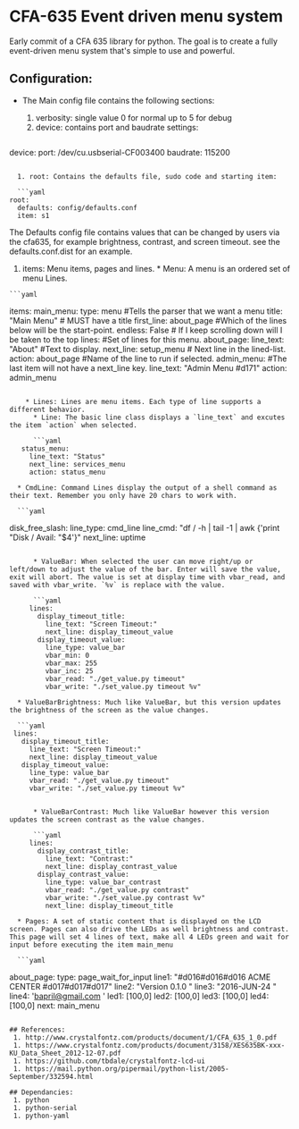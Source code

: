 # CFA-635 Event driven menu system

Early commit of a CFA 635 library for python. The goal is to create a fully event-driven menu system that's simple to use and powerful.

## Configuration:

* The Main config file contains the following sections:
  1. verbosity: single value 0 for normal up to 5 for debug
  1. device: contains port and baudrate settings:

  ```yaml
device:
  port: /dev/cu.usbserial-CF003400
  baudrate: 115200
```

  1. root: Contains the defaults file, sudo code and starting item:

  ```yaml
root:
  defaults: config/defaults.conf
  item: s1
```

  The Defaults config file contains values that can be changed by users via the cfa635, for example brightness, contrast, and screen timeout.  see the defaults.conf.dist for an example.

  1. items: Menu items, pages and lines.
    * Menu: A menu is an ordered set of menu Lines. 

    ```yaml
items:
  main_menu:
    type: menu #Tells the parser that we want a menu
    title: "Main Menu" # MUST have a title
    first_line: about_page #Which of the lines below will be the start-point.
    endless: False # If I keep scrolling down will I be taken to the top
    lines: #Set of lines for this menu.
      about_page:
        line_text: "About" #Text to display.
        next_line: setup_menu  # Next line in the lined-list.
        action: about_page #Name of the line to run if selected.
      admin_menu: #The last item will not have a next_line key.
        line_text: "Admin Menu #d171"
        action: admin_menu
```

    * Lines: Lines are menu items. Each type of line supports a different behavior.
      * Line: The basic line class displays a `line_text` and excutes the item `action` when selected. 

      ```yaml
   status_menu:
     line_text: "Status"
     next_line: services_menu
     action: status_menu
```

      * CmdLine: Command Lines display the output of a shell command as their text. Remember you only have 20 chars to work with. 

      ```yaml
   disk_free_slash:
     line_type: cmd_line
     line_cmd: "df / -h | tail -1 | awk {'print \"Disk / Avail: \"$4'}"
     next_line: uptime
```

      * ValueBar: When selected the user can move right/up or left/down to adjust the value of the bar. Enter will save the value, exit will abort. The value is set at display time with vbar_read, and saved with vbar_write. `%v` is replace with the value. 

      ```yaml
     lines:
       display_timeout_title:
         line_text: "Screen Timeout:"
         next_line: display_timeout_value
       display_timeout_value:
         line_type: value_bar
         vbar_min: 0
         vbar_max: 255
         vbar_inc: 25
         vbar_read: "./get_value.py timeout"
         vbar_write: "./set_value.py timeout %v"
```

      * ValueBarBrightness: Much like ValueBar, but this version updates the brightness of the screen as the value changes. 

      ```yaml
     lines:
       display_timeout_title:
         line_text: "Screen Timeout:"
         next_line: display_timeout_value
       display_timeout_value:
         line_type: value_bar
         vbar_read: "./get_value.py timeout"
         vbar_write: "./set_value.py timeout %v"
```

      * ValueBarContrast: Much like ValueBar however this version updates the screen contrast as the value changes. 

      ```yaml
     lines:
       display_contrast_title:
         line_text: "Contrast:"
         next_line: display_contrast_value
       display_contrast_value:
         line_type: value_bar_contrast
         vbar_read: "./get_value.py contrast"
         vbar_write: "./set_value.py contrast %v"
         next_line: display_timeout_title
```

      * Pages: A set of static content that is displayed on the LCD screen. Pages can also drive the LEDs as well brightness and contrast. This page will set 4 lines of text, make all 4 LEDs green and wait for input before executing the item main_menu

      ```yaml
  about_page:
    type: page_wait_for_input
    line1: "#d016#d016#d016 ACME  CENTER #d017#d017#d017"
    line2: "Version 0.1.0       "
    line3: "2016-JUN-24         "
    line4: 'bapril@gmail.com    '
    led1: [100,0]
    led2: [100,0]
    led3: [100,0]
    led4: [100,0]
    next: main_menu
```

## References:
 1. http://www.crystalfontz.com/products/document/1/CFA_635_1_0.pdf
 1. https://www.crystalfontz.com/products/document/3158/XES635BK-xxx-KU_Data_Sheet_2012-12-07.pdf
 1. https://github.com/tbdale/crystalfontz-lcd-ui
 1. https://mail.python.org/pipermail/python-list/2005-September/332594.html

## Dependancies:
 1. python
 1. python-serial
 1. python-yaml
